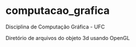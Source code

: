 # computacao_grafica
Disciplina de Computação Gráfica - UFC

Diretório de arquivos do objeto 3d usando OpenGL
